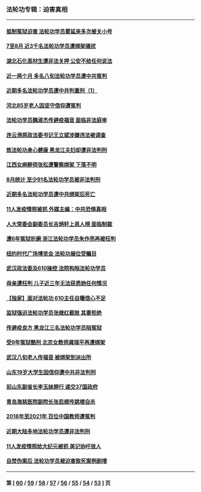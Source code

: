 ### 法轮功专辑：迫害真相
---
#### [抵制冤狱迫害 法轮功学员瞿延来多次被关小号](../../pages/nf4379/n13219166.md) 
#### [7至8月 近3千名法轮功学员遭绑架骚扰](../../pages/nf4379/n13211820.md) 
#### [湖北石化高材生遭非法关押 公安不给任何说法](../../pages/nf4379/n13217441.md) 
#### [近一两个月 多名八旬法轮功学员遭中共冤判](../../pages/nf4379/n13216669.md) 
#### [近期多名法轮功学员遭中共判重刑（1）](../../pages/nf4379/n13206934.md) 
#### [河北85岁老人因坚守信仰遭冤判](../../pages/nf4379/n13214795.md) 
#### [法轮功学员魏淑杰传避疫福音 面临非法庭审](../../pages/nf4379/n13212502.md) 
#### [连云港原政法委书记王立斌涉嫌违法被调查](../../pages/nf4379/n13210100.md) 
#### [炼法轮功身心健康 黑龙江夫妇却遭非法判刑](../../pages/nf4379/n13206061.md) 
#### [江西女麻醉师张松遭警察绑架 下落不明](../../pages/nf4379/n13205815.md) 
#### [8月统计 至少91名法轮功学员被非法判刑](../../pages/nf4379/n13207994.md) 
#### [近期多名法轮功学员遭中共绑架后死亡](../../pages/nf4379/n13206641.md) 
#### [11人发疫情照被抓 外媒主编：中共恐惧真相](../../pages/nf4379/n13206210.md) 
#### [人大常委会副委员长吉炳轩上恶人榜 面临制裁](../../pages/nf4379/n13205229.md) 
#### [遭6年冤狱折磨 浙江法轮功学员朱作亮再被枉判](../../pages/nf4379/n13203567.md) 
#### [纽约时代广场博览会 法轮功展位受瞩目](../../pages/nf4379/n13203251.md) 
#### [武汉政法委及610操控 法院构陷法轮功学员](../../pages/nf4379/n13202690.md) 
#### [母亲遭枉判 儿子近三年无法获悉她任何情况](../../pages/nf4379/n13201045.md) 
#### [【独家】面对法轮功 610主任自曝信心不足](../../pages/nf4379/n13199374.md) 
#### [监狱强迫法轮功学员张继红截肢 其妻拒绝](../../pages/nf4379/n13200763.md) 
#### [传避疫良方 黑龙江三名法轮功学员陷冤狱](../../pages/nf4379/n13198098.md) 
#### [受9年冤狱酷刑 北京女教师龚瑞平再遭绑架](../../pages/nf4379/n13184203.md) 
#### [武汉八旬老人传福音 被绑架到派出所](../../pages/nf4379/n13195849.md) 
#### [山东19岁大学生因信仰遭中共非法判刑](../../pages/nf4379/n13197510.md) 
#### [前山东副省长李玉妹罪行 递交37国政府](../../pages/nf4379/n13195924.md) 
#### [青岛海慈医院副院长张启顺传跳楼自杀](../../pages/nf4379/n13192714.md) 
#### [2018年至2021年 百位中国教师遭冤判](../../pages/nf4379/n13195663.md) 
#### [近期大陆多地法轮功学员遭非法判刑](../../pages/nf4379/n13194874.md) 
#### [11人发疫情照给大纪元被抓 美记协吁放人](../../pages/nf4379/n13185190.md) 
#### [自焚伪案后 法轮功学员被迫害致死案例剧增](../../pages/nf4379/n13190600.md) 

---
#### 第 [ [60](./60.md) / [59](./59.md) / [58](./58.md) / [57](./57.md) / [56](./56.md) / [55](./55.md) / [54](./54.md) / [53](./53.md) ] 页
